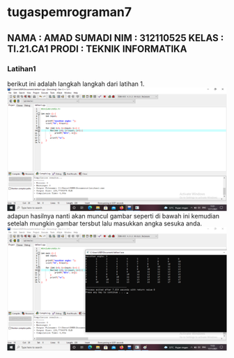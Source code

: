 # tugaspemrograman7
## NAMA : AMAD SUMADI NIM    : 312110525 KELAS  : TI.21.CA1 PRODI  : TEKNIK INFORMATIKA 
### Latihan1
berikut ini adalah langkah langkah dari latihan 1.
![gambar 1](sslatihan1/tugas71.png)
adapun hasilnya nanti akan muncul gambar seperti di bawah ini kemudian setelah mungkin gambar tersbut lalu masukkan angka sesuka anda.
![gambar 2](sslatihan1/tugas72.png) 